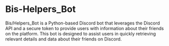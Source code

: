 # Bis-Helpers_Bot
Bis/Helpers_Bot is a Python-based Discord bot that leverages the Discord API and a secure token to provide users with information about their friends on the platform. This bot is designed to assist users in quickly retrieving relevant details and data about their friends on Discord.
